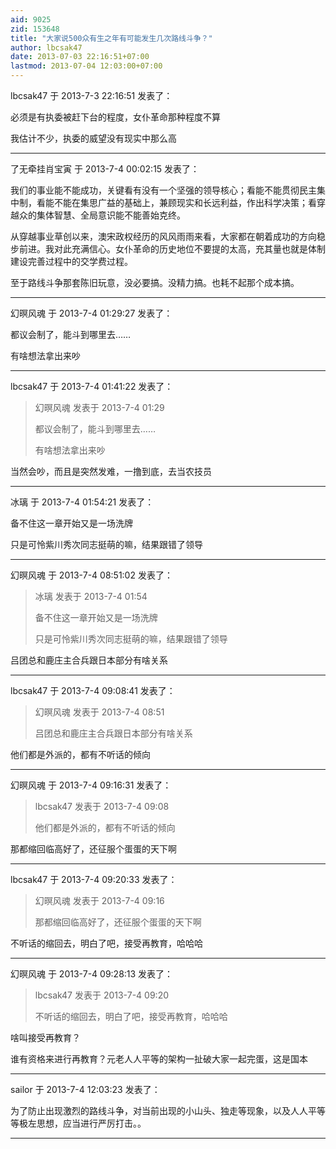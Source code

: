 ```yaml
---
aid: 9025
zid: 153648
title: "大家说500众有生之年有可能发生几次路线斗争？"
author: lbcsak47
date: 2013-07-03 22:16:51+07:00
lastmod: 2013-07-04 12:03:00+07:00
---
```


lbcsak47 于 2013-7-3 22:16:51 发表了：

必须是有执委被赶下台的程度，女仆革命那种程度不算

我估计不少，执委的威望没有现实中那么高

---

了无牵挂肖宝寅 于 2013-7-4 00:02:15 发表了：

我们的事业能不能成功，关键看有没有一个坚强的领导核心；看能不能贯彻民主集中制，看能不能在集思广益的基础上，兼顾现实和长远利益，作出科学决策；看穿越众的集体智慧、全局意识能不能善始克终。

从穿越事业草创以来，澳宋政权经历的风风雨雨来看，大家都在朝着成功的方向稳步前进。我对此充满信心。女仆革命的历史地位不要提的太高，充其量也就是体制建设完善过程中的交学费过程。

至于路线斗争那套陈旧玩意，没必要搞。没精力搞。也耗不起那个成本搞。

---

幻暝风魂 于 2013-7-4 01:29:27 发表了：

都议会制了，能斗到哪里去……

有啥想法拿出来吵

---

lbcsak47 于 2013-7-4 01:41:22 发表了：

> 幻暝风魂 发表于 2013-7-4 01:29
>
> 都议会制了，能斗到哪里去……
>
> 有啥想法拿出来吵

当然会吵，而且是突然发难，一撸到底，去当农技员

---

冰璃 于 2013-7-4 01:54:21 发表了：

备不住这一章开始又是一场洗牌

只是可怜紫川秀次同志挺萌的嘛，结果跟错了领导

---

幻暝风魂 于 2013-7-4 08:51:02 发表了：

> 冰璃 发表于 2013-7-4 01:54
>
> 备不住这一章开始又是一场洗牌
>
> 只是可怜紫川秀次同志挺萌的嘛，结果跟错了领导

吕团总和鹿庄主合兵跟日本部分有啥关系

---

lbcsak47 于 2013-7-4 09:08:41 发表了：

> 幻暝风魂 发表于 2013-7-4 08:51
>
> 吕团总和鹿庄主合兵跟日本部分有啥关系

他们都是外派的，都有不听话的倾向

---

幻暝风魂 于 2013-7-4 09:16:31 发表了：

> lbcsak47 发表于 2013-7-4 09:08
>
> 他们都是外派的，都有不听话的倾向

那都缩回临高好了，还征服个蛋蛋的天下啊

---

lbcsak47 于 2013-7-4 09:20:33 发表了：

> 幻暝风魂 发表于 2013-7-4 09:16
>
> 那都缩回临高好了，还征服个蛋蛋的天下啊

不听话的缩回去，明白了吧，接受再教育，哈哈哈

---

幻暝风魂 于 2013-7-4 09:28:13 发表了：

> lbcsak47 发表于 2013-7-4 09:20
>
> 不听话的缩回去，明白了吧，接受再教育，哈哈哈

啥叫接受再教育？

谁有资格来进行再教育？元老人人平等的架构一扯破大家一起完蛋，这是国本

---

sailor 于 2013-7-4 12:03:23 发表了：

为了防止出现激烈的路线斗争，对当前出现的小山头、独走等现象，以及人人平等等极左思想，应当进行严厉打击。。

---
